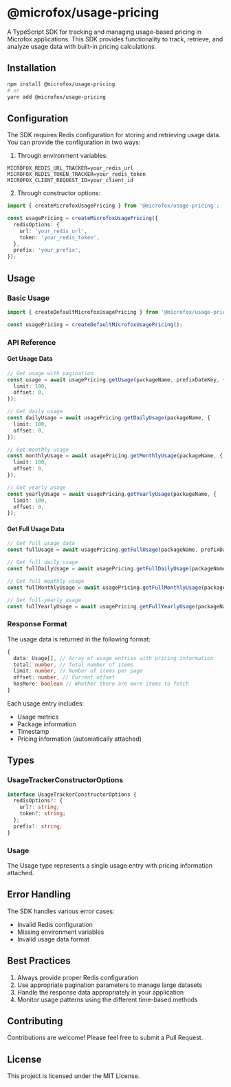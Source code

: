 # @microfox/usage-pricing

A TypeScript SDK for tracking and managing usage-based pricing in Microfox applications. This SDK provides functionality to track, retrieve, and analyze usage data with built-in pricing calculations.

## Installation

```bash
npm install @microfox/usage-pricing
# or
yarn add @microfox/usage-pricing
```

## Configuration

The SDK requires Redis configuration for storing and retrieving usage data. You can provide the configuration in two ways:

1. Through environment variables:

```env
MICROFOX_REDIS_URL_TRACKER=your_redis_url
MICROFOX_REDIS_TOKEN_TRACKER=your_redis_token
MICROFOX_CLIENT_REQUEST_ID=your_client_id
```

2. Through constructor options:

```typescript
import { createMicrofoxUsagePricing } from '@microfox/usage-pricing';

const usagePricing = createMicrofoxUsagePricing({
  redisOptions: {
    url: 'your_redis_url',
    token: 'your_redis_token',
  },
  prefix: 'your_prefix',
});
```

## Usage

### Basic Usage

```typescript
import { createDefaultMicrofoxUsagePricing } from '@microfox/usage-pricing';

const usagePricing = createDefaultMicrofoxUsagePricing();
```

### API Reference

#### Get Usage Data

```typescript
// Get usage with pagination
const usage = await usagePricing.getUsage(packageName, prefixDateKey, {
  limit: 100,
  offset: 0,
});

// Get daily usage
const dailyUsage = await usagePricing.getDailyUsage(packageName, {
  limit: 100,
  offset: 0,
});

// Get monthly usage
const monthlyUsage = await usagePricing.getMonthlyUsage(packageName, {
  limit: 100,
  offset: 0,
});

// Get yearly usage
const yearlyUsage = await usagePricing.getYearlyUsage(packageName, {
  limit: 100,
  offset: 0,
});
```

#### Get Full Usage Data

```typescript
// Get full usage data
const fullUsage = await usagePricing.getFullUsage(packageName, prefixDateKey);

// Get full daily usage
const fullDailyUsage = await usagePricing.getFullDailyUsage(packageName);

// Get full monthly usage
const fullMonthlyUsage = await usagePricing.getFullMonthlyUsage(packageName);

// Get full yearly usage
const fullYearlyUsage = await usagePricing.getFullYearlyUsage(packageName);
```

### Response Format

The usage data is returned in the following format:

```typescript
{
  data: Usage[], // Array of usage entries with pricing information
  total: number, // Total number of items
  limit: number, // Number of items per page
  offset: number, // Current offset
  hasMore: boolean // Whether there are more items to fetch
}
```

Each usage entry includes:

- Usage metrics
- Package information
- Timestamp
- Pricing information (automatically attached)

## Types

### UsageTrackerConstructorOptions

```typescript
interface UsageTrackerConstructorOptions {
  redisOptions?: {
    url?: string;
    token?: string;
  };
  prefix?: string;
}
```

### Usage

The Usage type represents a single usage entry with pricing information attached.

## Error Handling

The SDK handles various error cases:

- Invalid Redis configuration
- Missing environment variables
- Invalid usage data format

## Best Practices

1. Always provide proper Redis configuration
2. Use appropriate pagination parameters to manage large datasets
3. Handle the response data appropriately in your application
4. Monitor usage patterns using the different time-based methods

## Contributing

Contributions are welcome! Please feel free to submit a Pull Request.

## License

This project is licensed under the MIT License.

